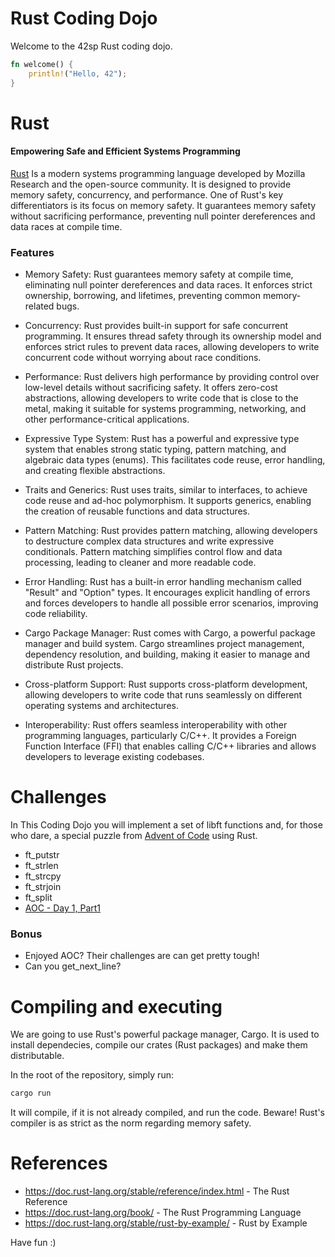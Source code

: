 # Rust Coding Dojo

Welcome to the 42sp Rust coding dojo.

``` rust
fn welcome() {
    println!("Hello, 42");
}
```

# Rust

#### Empowering Safe and Efficient Systems Programming

[Rust](https://www.rust-lang.org/) Is a modern systems programming language developed by Mozilla Research and the open-source community. It is designed to provide memory safety, concurrency, and performance.
One of Rust's key differentiators is its focus on memory safety. It guarantees memory safety without sacrificing performance, preventing null pointer dereferences and data races at compile time.

### Features

- Memory Safety: Rust guarantees memory safety at compile time, eliminating null pointer dereferences and data races. It enforces strict ownership, borrowing, and lifetimes, preventing common memory-related bugs.

- Concurrency: Rust provides built-in support for safe concurrent programming. It ensures thread safety through its ownership model and enforces strict rules to prevent data races, allowing developers to write concurrent code without worrying about race conditions.

- Performance: Rust delivers high performance by providing control over low-level details without sacrificing safety. It offers zero-cost abstractions, allowing developers to write code that is close to the metal, making it suitable for systems programming, networking, and other performance-critical applications.

- Expressive Type System: Rust has a powerful and expressive type system that enables strong static typing, pattern matching, and algebraic data types (enums). This facilitates code reuse, error handling, and creating flexible abstractions.

- Traits and Generics: Rust uses traits, similar to interfaces, to achieve code reuse and ad-hoc polymorphism. It supports generics, enabling the creation of reusable functions and data structures.

- Pattern Matching: Rust provides pattern matching, allowing developers to destructure complex data structures and write expressive conditionals. Pattern matching simplifies control flow and data processing, leading to cleaner and more readable code.

- Error Handling: Rust has a built-in error handling mechanism called "Result" and "Option" types. It encourages explicit handling of errors and forces developers to handle all possible error scenarios, improving code reliability.

- Cargo Package Manager: Rust comes with Cargo, a powerful package manager and build system. Cargo streamlines project management, dependency resolution, and building, making it easier to manage and distribute Rust projects.
- Cross-platform Support: Rust supports cross-platform development, allowing developers to write code that runs seamlessly on different operating systems and architectures.

- Interoperability: Rust offers seamless interoperability with other programming languages, particularly C/C++. It provides a Foreign Function Interface (FFI) that enables calling C/C++ libraries and allows developers to leverage existing codebases.

# Challenges

In This Coding Dojo you will implement a set of libft functions and, for those who dare, a special puzzle from [Advent of Code](https://adventofcode.com/) using Rust.

- ft_putstr
- ft_strlen
- ft_strcpy
- ft_strjoin
- ft_split
- [AOC - Day 1, Part1](https://adventofcode.com/2022/day/1)

### Bonus
- Enjoyed AOC? Their challenges are can get pretty tough!
- Can you get_next_line?

# Compiling and executing

We are going to use Rust's powerful package manager, Cargo. It is used to install dependecies, compile our crates (Rust packages) and make them distributable.

In the root of the repository, simply run:
```sh
cargo run
```
It will compile, if it is not already compiled, and run the code. Beware! Rust's compiler is as strict as the norm regarding memory safety.

# References

* https://doc.rust-lang.org/stable/reference/index.html - The Rust Reference
* https://doc.rust-lang.org/book/ - The Rust Programming Language
* https://doc.rust-lang.org/stable/rust-by-example/ - Rust by Example

Have fun :)
